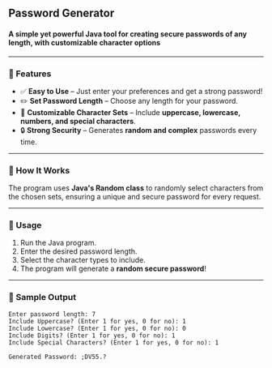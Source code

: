 ## Password Generator  

#### A simple yet powerful **Java** tool for creating secure passwords of any length, with customizable character options  

---  

### 🔹 Features  

- ✅ **Easy to Use** – Just enter your preferences and get a strong password!  
- ✏️ **Set Password Length** – Choose any length for your password.  
- 🔡 **Customizable Character Sets** – Include **uppercase, lowercase, numbers, and special characters**.  
- 🔒 **Strong Security** – Generates **random and complex** passwords every time.  

---  

### 🔹 How It Works  

The program uses **Java's Random class** to randomly select characters from the chosen sets, ensuring a unique and secure password for every request.  

---  

### 🔹 Usage  

1. Run the Java program.  
2. Enter the desired password length.  
3. Select the character types to include.  
4. The program will generate a **random secure password**!  

---  

### 🔹 Sample Output  

```
Enter password length: 7
Include Uppercase? (Enter 1 for yes, 0 for no): 1
Include Lowercase? (Enter 1 for yes, 0 for no): 0
Include Digits? (Enter 1 for yes, 0 for no): 1
Include Special Characters? (Enter 1 for yes, 0 for no): 1

Generated Password: ;DV55.?
```

